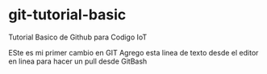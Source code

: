 # git-tutorial-basic
Tutorial Basico de Github para Codigo IoT

ESte es mi primer cambio en GIT
Agrego esta linea de texto desde el editor en linea para hacer un pull desde GitBash
